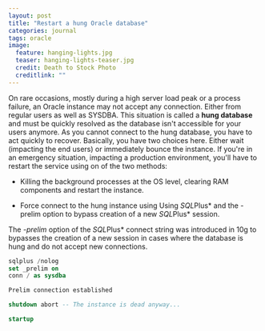 ```yaml
---
layout: post
title: "Restart a hung Oracle database"
categories: journal
tags: oracle
image:
  feature: hanging-lights.jpg
  teaser: hanging-lights-teaser.jpg
  credit: Death to Stock Photo
  creditlink: ""
---
```


On rare occasions, mostly during a high server load peak or a process failure, an Oracle instance may not accept any connection. Either from regular users as well as SYSDBA.
This situation is called a **hung database** and must be quickly resolved as the database isn't accessible for your users anymore.
As you cannot connect to the hung database, you have to act quickly to recover. Basically, you have two choices here. Either wait (impacting the end users) or immediately bounce the instance.
If you're in an emergency situation, impacting a production environment, you'll have to restart the service using on of the two methods:

- Killing the background processes at the OS level, clearing RAM components and restart the instance.

- Force connect to the hung instance using Using *SQL*Plus* and the -prelim option to bypass creation of a new *SQL*Plus* session.

The *-prelim* option of the *SQL*Plus* connect string was introduced in 10g to bypasses the creation of a new session in cases where the database is hung and do not accept new connections.

```sql
sqlplus /nolog
set _prelim on
conn / as sysdba

Prelim connection established

shutdown abort -- The instance is dead anyway...

startup
```
